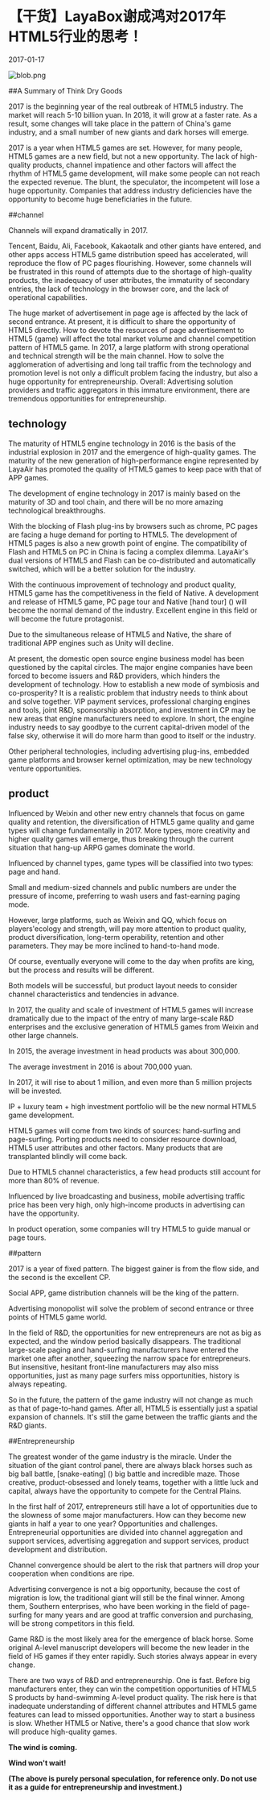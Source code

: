 # 【干货】LayaBox谢成鸿对2017年HTML5行业的思考！


2017-01-17  

![blob.png](http://www.layabox.com/uploadfile/image/20170118/1484707765314440.png)



##A Summary of Think Dry Goods

2017 is the beginning year of the real outbreak of HTML5 industry. The market will reach 5-10 billion yuan. In 2018, it will grow at a faster rate. As a result, some changes will take place in the pattern of China's game industry, and a small number of new giants and dark horses will emerge.

2017 is a year when HTML5 games are set. However, for many people, HTML5 games are a new field, but not a new opportunity.
The lack of high-quality products, channel impatience and other factors will affect the rhythm of HTML5 game development, will make some people can not reach the expected revenue. The blunt, the speculator, the incompetent will lose a huge opportunity. Companies that address industry deficiencies have the opportunity to become huge beneficiaries in the future.



##channel

Channels will expand dramatically in 2017.

Tencent, Baidu, Ali, Facebook, Kakaotalk and other giants have entered, and other apps access HTML5 game distribution speed has accelerated, will reproduce the flow of PC pages flourishing. However, some channels will be frustrated in this round of attempts due to the shortage of high-quality products, the inadequacy of user attributes, the immaturity of secondary entries, the lack of technology in the browser core, and the lack of operational capabilities.

The huge market of advertisement in page age is affected by the lack of second entrance. At present, it is difficult to share the opportunity of HTML5 directly. How to devote the resources of page advertisement to HTML5 (game) will affect the total market volume and channel competition pattern of HTML5 game. In 2017, a large platform with strong operational and technical strength will be the main channel. How to solve the agglomeration of advertising and long tail traffic from the technology and promotion level is not only a difficult problem facing the industry, but also a huge opportunity for entrepreneurship.
Overall: Advertising solution providers and traffic aggregators in this immature environment, there are tremendous opportunities for entrepreneurship.



## **technology**

The maturity of HTML5 engine technology in 2016 is the basis of the industrial explosion in 2017 and the emergence of high-quality games. The maturity of the new generation of high-performance engine represented by LayaAir has promoted the quality of HTML5 games to keep pace with that of APP games.

The development of engine technology in 2017 is mainly based on the maturity of 3D and tool chain, and there will be no more amazing technological breakthroughs.

With the blocking of Flash plug-ins by browsers such as chrome, PC pages are facing a huge demand for porting to HTML5. The development of HTML5 pages is also a new growth point of engine. The compatibility of Flash and HTML5 on PC in China is facing a complex dilemma. LayaAir's dual versions of HTML5 and Flash can be co-distributed and automatically switched, which will be a better solution for the industry.

With the continuous improvement of technology and product quality, HTML5 game has the competitiveness in the field of Native. A development and release of HTML5 game, PC page tour and Native [hand tour] () will become the normal demand of the industry. Excellent engine in this field or will become the future protagonist.

Due to the simultaneous release of HTML5 and Native, the share of traditional APP engines such as Unity will decline.

At present, the domestic open source engine business model has been questioned by the capital circles. The major engine companies have been forced to become issuers and R&D providers, which hinders the development of technology. How to establish a new mode of symbiosis and co-prosperity? It is a realistic problem that industry needs to think about and solve together. VIP payment services, professional charging engines and tools, joint R&D, sponsorship absorption, and investment in CP may be new areas that engine manufacturers need to explore. In short, the engine industry needs to say goodbye to the current capital-driven model of the false sky, otherwise it will do more harm than good to itself or the industry.

Other peripheral technologies, including advertising plug-ins, embedded game platforms and browser kernel optimization, may be new technology venture opportunities.



## **product**

Influenced by Weixin and other new entry channels that focus on game quality and retention, the diversification of HTML5 game quality and game types will change fundamentally in 2017. More types, more creativity and higher quality games will emerge, thus breaking through the current situation that hang-up ARPG games dominate the world.

Influenced by channel types, game types will be classified into two types: page and hand.

Small and medium-sized channels and public numbers are under the pressure of income, preferring to wash users and fast-earning paging mode.

However, large platforms, such as Weixin and QQ, which focus on players'ecology and strength, will pay more attention to product quality, product diversification, long-term operability, retention and other parameters. They may be more inclined to hand-to-hand mode.

Of course, eventually everyone will come to the day when profits are king, but the process and results will be different.

Both models will be successful, but product layout needs to consider channel characteristics and tendencies in advance.

In 2017, the quality and scale of investment of HTML5 games will increase dramatically due to the impact of the entry of many large-scale R&D enterprises and the exclusive generation of HTML5 games from Weixin and other large channels.

In 2015, the average investment in head products was about 300,000.

The average investment in 2016 is about 700,000 yuan.

In 2017, it will rise to about 1 million, and even more than 5 million projects will be invested.

IP + luxury team + high investment portfolio will be the new normal HTML5 game development.

HTML5 games will come from two kinds of sources: hand-surfing and page-surfing. Porting products need to consider resource download, HTML5 user attributes and other factors. Many products that are transplanted blindly will come back.

Due to HTML5 channel characteristics, a few head products still account for more than 80% of revenue.

Influenced by live broadcasting and business, mobile advertising traffic price has been very high, only high-income products in advertising can have the opportunity.

In product operation, some companies will try HTML5 to guide manual or page tours.



##pattern

2017 is a year of fixed pattern. The biggest gainer is from the flow side, and the second is the excellent CP.

Social APP, game distribution channels will be the king of the pattern.

Advertising monopolist will solve the problem of second entrance or three points of HTML5 game world.

In the field of R&D, the opportunities for new entrepreneurs are not as big as expected, and the window period basically disappears. The traditional large-scale paging and hand-surfing manufacturers have entered the market one after another, squeezing the narrow space for entrepreneurs. But insensitive, hesitant front-line manufacturers may also miss opportunities, just as many page surfers miss opportunities, history is always repeating.

So in the future, the pattern of the game industry will not change as much as that of page-to-hand games. After all, HTML5 is essentially just a spatial expansion of channels. It's still the game between the traffic giants and the R&D giants.



##Entrepreneurship

The greatest wonder of the game industry is the miracle. Under the situation of the giant control panel, there are always black horses such as big ball battle, [snake-eating] () big battle and incredible maze. Those creative, product-obsessed and lonely teams, together with a little luck and capital, always have the opportunity to compete for the Central Plains.



In the first half of 2017, entrepreneurs still have a lot of opportunities due to the slowness of some major manufacturers. How can they become new giants in half a year to one year? Opportunities and challenges.
Entrepreneurial opportunities are divided into channel aggregation and support services, advertising aggregation and support services, product development and distribution.

Channel convergence should be alert to the risk that partners will drop your cooperation when conditions are ripe.

Advertising convergence is not a big opportunity, because the cost of migration is low, the traditional giant will still be the final winner. Among them, Southern enterprises, who have been working in the field of page-surfing for many years and are good at traffic conversion and purchasing, will be strong competitors in this field.

Game R&D is the most likely area for the emergence of black horse. Some original A-level manuscript developers will become the new leader in the field of H5 games if they enter rapidly. Such stories always appear in every change.

There are two ways of R&D and entrepreneurship. One is fast. Before big manufacturers enter, they can win the competition opportunities of HTML5 S products by hand-swimming A-level product quality. The risk here is that inadequate understanding of different channel attributes and HTML5 game features can lead to missed opportunities. Another way to start a business is slow. Whether HTML5 or Native, there's a good chance that slow work will produce high-quality games.



**The wind is coming.**

**Wind won't wait!**

**(The above is purely personal speculation, for reference only. Do not use it as a guide for entrepreneurship and investment.)**